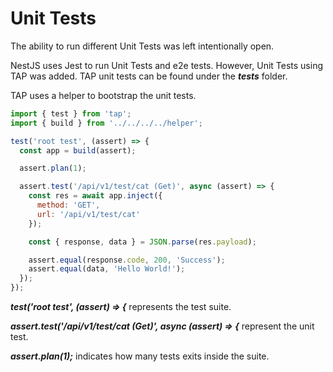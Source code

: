 # Unit Tests

The ability to run different Unit Tests was left intentionally open.

NestJS uses Jest to run Unit Tests and e2e tests. However, Unit Tests using TAP was added. TAP unit tests can be found under the _**tests**_ folder.

TAP uses a helper to bootstrap the unit tests.

```javascript
import { test } from 'tap';
import { build } from '../../../../helper';

test('root test', (assert) => {
  const app = build(assert);

  assert.plan(1);

  assert.test('/api/v1/test/cat (Get)', async (assert) => {
    const res = await app.inject({
      method: 'GET',
      url: '/api/v1/test/cat'
    });

    const { response, data } = JSON.parse(res.payload);

    assert.equal(response.code, 200, 'Success');
    assert.equal(data, 'Hello World!');
  });
});
```

_**test('root test', (assert) => {**_ represents the test suite.

_**assert.test('/api/v1/test/cat (Get)', async (assert) => {**_ represent the unit test.

_**assert.plan(1);**_ indicates how many tests exits inside the suite.
